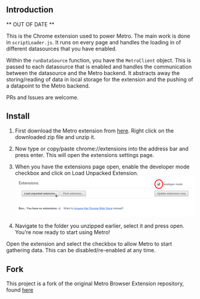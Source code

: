 ## Introduction ##

** OUT OF DATE **

This is the Chrome extension used to power Metro. The main work is done in
`scriptLoader.js`. It runs on every page and handles the loading in of
different datasources that you have enabled.

Within the `runDataSource` function, you have the `MetroClient` object. This is
passed to each datasource that is enabled and handles the communication between
the datasource and the Metro backend. It abstracts away the storing/reading of
data in local storage for the extension and the pushing of a datapoint to the
Metro backend.

PRs and Issues are welcome.

## Install ##

1. First download the Metro extension from [here](https://github.com/MetroPlatform/MetroChromeExtension/archive/master.zip). Right click on the downloaded zip file and unzip it.

2. Now type or copy/paste chrome://extensions into the address bar and press enter. This will open the extensions settings page.

3. When you have the extensions page open, enable the developer mode checkbox and click on Load Unpacked Extension.
![](assets/extensionsPage.png)

4. Navigate to the folder you unzipped earlier, select it and press open. You're now ready to start using Metro!

Open the extension and select the checkbox to allow Metro to start gathering
data. This can be disabled/re-enabled at any time.

## Fork ##

This project is a fork of the original Metro Browser Extension repository, found [here](https://github.com/MetroPlatform/Metro-BrowserExtensionArchived)
